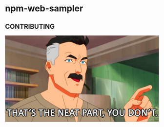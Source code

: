 # npm-web-sampler

## CONTRIBUTING

![That's the neat part!](./assets/img/memes/thats_the_neat_part.jpeg)
